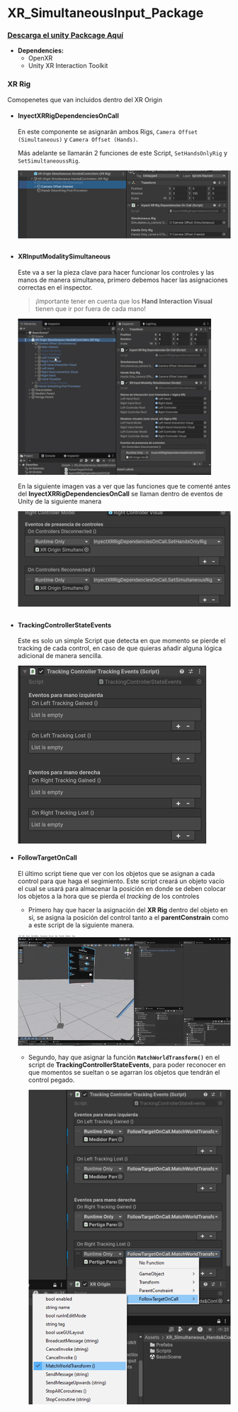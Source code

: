 # XR_SimultaneousInput_Package

### [Descarga el unity Packcage Aquí](https://github.com/Adept-KeyCap/XR_SimultaneousInput_Package/releases/download/Release/XR_SimultaneousInput.rar)

- **Dependencies:**
  - OpenXR
  - Unity XR Interaction Toolkit
### XR Rig
Comopenetes que van incluidos dentro del XR Origin
- #### InyectXRRigDependenciesOnCall
  En este componente se asignarán ambos Rigs, ```Camera Offset (Simultaneous)``` y ```Camera Offset (Hands)```.
  
  Más adelante se llamarán 2 funciones de este Script, ```SetHandsOnlyRig``` y ```SetSimultaneoussRig```.
  
  ![Ejepmlo Rig_0](DocResources/Rig_0.png)
  
##
  
- #### XRInputModalitySimultaneous
  Este va a ser la pieza clave para hacer funcionar los controles y las manos de manera simultanea, primero debemos hacer las asignaciones correctas en el inspector.

  > ¡Importante tener en cuenta que los **Hand Interaction Visual** tienen que ir por fuera de cada mano!

  ![Ejepmlo Rig_1](DocResources/Rig_1.gif)

  En la siguiente imagen vas a ver que las funciones que te comenté antes del **InyectXRRigDependenciesOnCall** se llaman dentro de eventos de Unity de la siguiente manera

  ![Ejepmlo Rig_2](DocResources/Rig_2.png)

  ##

- #### TrackingControllerStateEvents
   Este es solo un simple Script que detecta en que momento se pierde el tracking de cada control, en caso de que quieras añadir alguna lógica adicional de manera sencilla.
  
    ![Ejepmlo Rig_3](DocResources/Rig_3.png)

- #### FollowTargetOnCall
  El último script tiene que ver con los objetos que se asignan a cada control para que haga el segimiento. Este script creará un objeto vacío el cual se usará para almacenar la posición en donde se deben colocar los objetos a la hora que se pierda el _tracking_ de los controles
    - Primero hay que hacer la asignación del **XR Rig** dentro del objeto en si, se asigna la posición del control tanto a el **parentConstrain** como a este script de la siguiente manera.
  
    ![Ejepmlo Rig_4](DocResources/Rig_4.gif)

  - Segundo, hay que asignar la función **```MatchWorldTransform()```** en el script de **TrackingControllerStateEvents**, para poder reconocer en que momentos se sueltan o se agarran los objetos que tendrán el control pegado.
 
    ![Ejemplo_Rig_5](DocResources/Rig_5.png)

